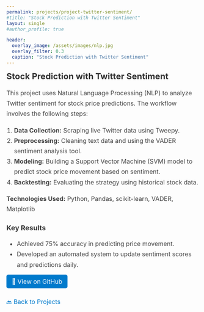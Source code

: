 ```yaml
---
permalink: projects/project-twitter-sentiment/
#title: "Stock Prediction with Twitter Sentiment"
layout: single
#author_profile: true

header:
  overlay_image: /assets/images/nlp.jpg
  overlay_filter: 0.3
  caption: "Stock Prediction with Twitter Sentiment"
---
```


<h2 style="font-size: 22px; margin-top: 0; color: #333;">Stock Prediction with Twitter Sentiment</h2>

<p style="font-size: 16px; line-height: 1.7; color: #444;">
This project uses Natural Language Processing (NLP) to analyze Twitter sentiment for stock price predictions. The workflow involves the following steps:
</p>

<ol style="font-size: 16px; line-height: 1.7; color: #444; padding-left: 20px;">
  <li><strong>Data Collection:</strong> Scraping live Twitter data using Tweepy.</li>
  <li><strong>Preprocessing:</strong> Cleaning text data and using the VADER sentiment analysis tool.</li>
  <li><strong>Modeling:</strong> Building a Support Vector Machine (SVM) model to predict stock price movement based on sentiment.</li>
  <li><strong>Backtesting:</strong> Evaluating the strategy using historical stock data.</li>
</ol>

<p style="font-size: 16px; line-height: 1.7; color: #444;">
<strong>Technologies Used:</strong> Python, Pandas, scikit-learn, VADER, Matplotlib
</p>

<h3 style="font-size: 18px; color: #333;">Key Results</h3>

<ul style="font-size: 16px; line-height: 1.7; color: #444;">
  <li>Achieved 75% accuracy in predicting price movement.</li>
  <li>Developed an automated system to update sentiment scores and predictions daily.</li>
</ul>

<p style="margin-top: 20px;">
  <a href="https://github.com/Ilse-hutten/tweet-stock-prediction" style="font-size: 16px; color: white; background-color: #007acc; padding: 8px 14px; border-radius: 5px; text-decoration: none;">
    🔗 View on GitHub
  </a>
</p>


<p style="font-size: 16px; line-height: 1.7; margin-top: 30px;">
  <a href="/projects/" style="text-decoration: none; color: #007acc;">🔙 Back to Projects</a>
</p>
